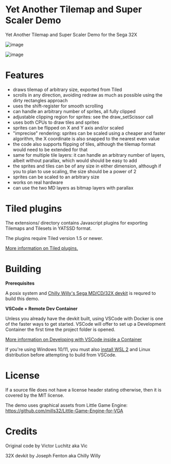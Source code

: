 # Yet Another Tilemap and Super Scaler Demo
Yet Another Tilemap and Super Scaler Demo for the Sega 32X

![image](https://user-images.githubusercontent.com/1173058/148651754-11cb3fbd-5d09-4de7-bf23-469dc957359c.png)

![image](https://user-images.githubusercontent.com/1173058/185707152-72ef304a-cc94-4ff7-a975-050904bfef40.png)

Features
============
- draws tilemap of arbitrary size, exported from Tiled
- scrolls in any direction, avoiding redraw as much as possible using the dirty rectangles approach
- uses the shift-register for smooth scrolling
- can handle an arbitrary number of sprites, all fully clipped
- adjustable clipping region for sprites: see the draw_setScissor call
- uses both CPUs to draw tiles and sprites
- sprites can be flipped on X and Y axis and/or scaled
- "imprecise" rendering: sprites can be scaled using a cheaper and faster algorithm, the X coordinate is also snapped to the nearest even value
- the code also supports flipping of tiles, although the tilemap format would need to be extended for that
- same for multiple tile layers: it can handle an arbitrary number of layers, albeit without parallax, which would should be easy to add
- the sprites and tiles can be of any size in either dimension, although if you to plan to use scaling, the size should be a power of 2
- sprites can be scaled to an arbitrary size
- works on real hardware
- can use the two MD layers as bitmap layers with parallax

Tiled plugins
============

The extensions/ directory contains Javascript plugins for exporting Tilemaps and Tilesets in YATSSD format.

The plugins require Tiled version 1.5 or newer.

[More information on Tiled plugins.](https://doc.mapeditor.org/en/stable/reference/scripting/)

Building
============

**Prerequisites**

A posix system and [Chilly Willy's Sega MD/CD/32X devkit](https://github.com/viciious/32XDK/releases) is requred to build this demo.

**VSCode + Remote Dev Container**

Unless you already have the devkit built, using VSCode with Docker is one of the faster ways to get started. VSCode will offer to set up a Development Container the first time the project folder is opened.

[More information on Developing with VSCode inside a Container](https://code.visualstudio.com/docs/remote/containers)

If you're using Windows 10/11, you must also [install WSL 2](https://docs.docker.com/desktop/windows/wsl/) and Linux distribution before attempting to build from VSCode.

License
============
If a source file does not have a license header stating otherwise, then it is covered by the MIT license.

The demo uses graphical assets from Little Game Engine: https://github.com/mills32/Little-Game-Engine-for-VGA

Credits
============

Original code by Victor Luchitz aka Vic

32X devkit by Joseph Fenton aka Chilly Willy
